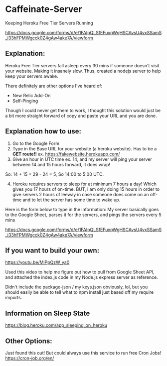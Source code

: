 # Caffeinate-Server
Keeping Heroku Free Tier Servers Running

https://docs.google.com/forms/d/e/1FAIpQLSfEFuxpWgHSCAvsU4vxSSamS_i33hFPMWgcck0Z4gAw4ake7A/viewform

## Explanation:
Heroku Free Tier servers fall asleep every 30 mins if someone doesn't visit your website. Making it insanely slow.
Thus, created a nodejs server to help keep your servers awake. 

There definitely are other options I've heard of: 
- New Relic Add-On
- Self-Pinging

Though I could never get them to work, I thought this solution would just be a bit more straight forward of copy and paste your URL and you are done.

## Explanation how to use:
1) Go to the Google Form
2) Type in the Base URL for your website (a heroku website). Has to be a **GET route!!**
ex. https://fakewebsite.herokuapp.com/
3) Give an hour in UTC time ex. 14, and my server will ping your server between 14 and 15 hours forward, it does wrap!

So: 14 + 15 = 29 - 24 = 5, So 14:00 to 5:00 UTC. 

4) Heroku requires servers to sleep for at minimum 7 hours a day! Which gives you 17 hours of on-time. BUT, i am only doing 15 hours in order to give servers 2 hours of leeway in case someone does come on an off-time and to let the server has some time to wake up. 

Here is the form below to type in the information: 
My server basically goes to the Google Sheet, parses it for the servers, and pings the servers every 5 mins

https://docs.google.com/forms/d/e/1FAIpQLSfEFuxpWgHSCAvsU4vxSSamS_i33hFPMWgcck0Z4gAw4ake7A/viewform

## If you want to build your own:
https://youtu.be/MiPpQzW_ya0

Used this video to help me figure out how to pull from Google Sheet API, and attached the index.js code in my Node.js express server as reference. 

Didn't include the package-json / my keys.json obviously, lol, but you should easily be able to tell what to npm install just based off my require imports.

## Information on Sleep State
https://blog.heroku.com/app_sleeping_on_heroku

## Other Options:
Just found this out! But could always use this service to run free Cron Jobs!
https://cron-job.org/en/
